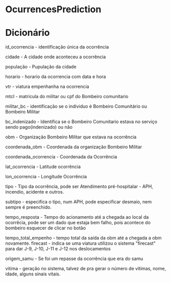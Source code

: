 # OcurrencesPrediction

# **Dicionário**

id_ocorrencia - identificação única da ocorrência

cidade - A cidade onde aconteceu a ocorrência

população - Pupulação da cidade

horario - horario da ocorrencia com data e hora

vtr - viatura empenhanha na ocorrencia

mtcl - matricula do militar ou cpf do Bombeiro comunitario

militar_bc - identificação se o individuo é Bombeiro Comunitário ou Bombeiro 
Militar

bc_indenizado - Identifica se o Bombeiro Comunitario estava no serviço sendo 
pago(indenizado) ou não

obm - Organização Bombeiro Militar que estava na ocorrência

coordenada_obm - Coordenada da organização Bombeiro Militar

coordenada_ocorrencia - Coordenada da Ocorrência

lat_ocorrencia - Latitude ocorrência

lon_ocorrencia - Longitude Ocorrência

tipo - Tipo da ocorrência, pode ser Atendimento pré-hospitalar - APH, incendio, acidente e outros.

subtipo - especifica o tipo, num APH, pode especificar desmaio, nem sempre é preenchido.

tempo_resposta - Tempo do acionamento até a chegada ao local da ocorrêcia, pode ser um dado que estaja bem falho, pois acontece do bombeiro esquecer de clicar no botão

tempo_total_empenho - tempo total da saída da obm até a chegada a obm novamente.
firecast - indica se uma viatura utilizou o sistema "firecast" para dar J-9, J-10, J-11 e J-12 nos deslocamentos

origem_samu - Se foi um repasse da ocorrência que era do samu

vitima - geração no sistema, talvez de pra gerar o número de vítimas, nome, idade, alguns sinais vitais.
